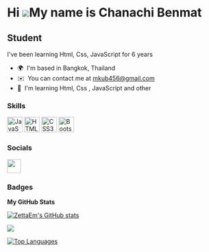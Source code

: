 Hi ![](https://user-images.githubusercontent.com/18350557/176309783-0785949b-9127-417c-8b55-ab5a4333674e.gif)My name is Chanachi Benmat
=======================================================================================================================================

Student
-------

I've been learning Html, Css, JavaScript for 6 years

* 🌍  I'm based in Bangkok, Thailand
* ✉️  You can contact me at [mkub456@gmail.com](mailto:mkub456@gmail.com)
* 🧠  I'm learning Html, Css , JavaScript and other

### Skills


<p align="left">
<a href="https://developer.mozilla.org/en-US/docs/Web/JavaScript" target="_blank" rel="noreferrer"><img src="https://raw.githubusercontent.com/danielcranney/readme-generator/main/public/icons/skills/javascript-colored.svg" width="36" height="36" alt="JavaScript" /></a>
<a href="https://developer.mozilla.org/en-US/docs/Glossary/HTML5" target="_blank" rel="noreferrer"><img src="https://raw.githubusercontent.com/danielcranney/readme-generator/main/public/icons/skills/html5-colored.svg" width="36" height="36" alt="HTML5" /></a>
<a href="https://www.w3.org/TR/CSS/#css" target="_blank" rel="noreferrer"><img src="https://raw.githubusercontent.com/danielcranney/readme-generator/main/public/icons/skills/css3-colored.svg" width="36" height="36" alt="CSS3" /></a>
<a href="https://getbootstrap.com/" target="_blank" rel="noreferrer"><img src="https://raw.githubusercontent.com/danielcranney/readme-generator/main/public/icons/skills/bootstrap-colored.svg" width="36" height="36" alt="Bootstrap" /></a>
</p>


### Socials

<p align="left"> <a href="https://www.github.com/ZettaEm" target="_blank" rel="noreferrer"><img src="https://raw.githubusercontent.com/danielcranney/readme-generator/main/public/icons/socials/github.svg" width="32" height="32" /></a></p>

### Badges

<b>My GitHub Stats</b>

<a href="http://www.github.com/ZettaEm"><img src="https://github-readme-stats.vercel.app/api?username=ZettaEm&show_icons=true&hide=&count_private=true&title_color=0891b2&text_color=ffffff&icon_color=22c55e&bg_color=27272a&hide_border=true&show_icons=true" alt="ZettaEm's GitHub stats" /></a>

<a href="http://www.github.com/ZettaEm"><img src="https://github-readme-streak-stats.herokuapp.com/?user=ZettaEm&stroke=ffffff&background=27272a&ring=0891b2&fire=0891b2&currStreakNum=ffffff&currStreakLabel=0891b2&sideNums=ffffff&sideLabels=ffffff&dates=ffffff&hide_border=true" /></a>

<a href="https://github.com/ZettaEm" align="left"><img src="https://github-readme-stats.vercel.app/api/top-langs/?username=ZettaEm&langs_count=10&title_color=0891b2&text_color=ffffff&icon_color=22c55e&bg_color=27272a&hide_border=true&locale=en&custom_title=Top%20%Languages" alt="Top Languages" /></a>
